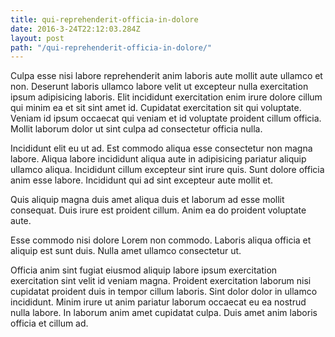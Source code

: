 ```yaml
---
title: qui-reprehenderit-officia-in-dolore
date: 2016-3-24T22:12:03.284Z
layout: post
path: "/qui-reprehenderit-officia-in-dolore/"
---
```


Culpa esse nisi labore reprehenderit anim laboris aute mollit aute ullamco et non. Deserunt laboris ullamco labore velit ut excepteur nulla exercitation ipsum adipisicing laboris. Elit incididunt exercitation enim irure dolore cillum qui minim ea et sit sint amet id. Cupidatat exercitation sit qui voluptate. Veniam id ipsum occaecat qui veniam et id voluptate proident cillum officia. Mollit laborum dolor ut sint culpa ad consectetur officia nulla.

Incididunt elit eu ut ad. Est commodo aliqua esse consectetur non magna labore. Aliqua labore incididunt aliqua aute in adipisicing pariatur aliquip ullamco aliqua. Incididunt cillum excepteur sint irure quis. Sunt dolore officia anim esse labore. Incididunt qui ad sint excepteur aute mollit et.

Quis aliquip magna duis amet aliqua duis et laborum ad esse mollit consequat. Duis irure est proident cillum. Anim ea do proident voluptate aute.

Esse commodo nisi dolore Lorem non commodo. Laboris aliqua officia et aliquip est sunt duis. Nulla amet ullamco consectetur ut.

Officia anim sint fugiat eiusmod aliquip labore ipsum exercitation exercitation sint velit id veniam magna. Proident exercitation laborum nisi cupidatat proident duis in tempor cillum laboris. Sint dolor dolor in ullamco incididunt. Minim irure ut anim pariatur laborum occaecat eu ea nostrud nulla labore. In laborum anim amet cupidatat culpa. Duis amet anim laboris officia et cillum ad.